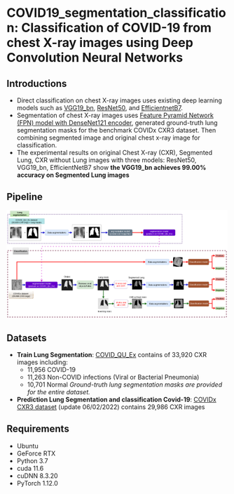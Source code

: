 # COVID19_segmentation_classification: Classification of COVID-19 from chest X-ray images using Deep Convolution Neural Networks
## Introductions
-  Direct classification on chest X-ray images uses existing deep learning models such as [VGG19_bn](https://arxiv.org/pdf/1409.1556.pdf), [ResNet50](https://www.cv-foundation.org/openaccess/content_cvpr_2016/papers/He_Deep_Residual_Learning_CVPR_2016_paper.pdf), and [EfficientnetB7](https://arxiv.org/pdf/1905.11946.pdf).
 - Segmentation of chest X-ray images uses [Feature Pyramid Network (FPN) model with DenseNet121 encoder](https://arxiv.org/pdf/1612.03144.pdf), generated ground-truth lung segmentation masks for the benchmark COVIDx CXR3 dataset. Then combining segmented image and original chest x-ray image for classification.
 - The experimental results on original Chest X-ray (CXR), Segmented Lung, CXR without Lung images with three models: ResNet50, VGG19_bn, EfficientNetB7 show **the VGG19_bn achieves 99.00% accuracy on Segmented Lung images** 
## Pipeline
![The pipeline of the segmentation-classification](https://github.com/loan1/COVID19-segmentation_classification/blob/main/images/pipeline.png)
## Datasets
- **Train Lung Segmentation**: [COVID_QU_Ex](https://www.sciencedirect.com/science/article/pii/S0010482521007964) contains of 33,920 CXR images including:
  - 11,956 COVID-19
  - 11,263 Non-COVID infections (Viral or Bacterial Pneumonia)
  - 10,701 Normal 
*Ground-truth lung segmentation masks are provided for the entire dataset.*
- **Prediction Lung Segmentation and classification Covid-19**: [COVIDx CXR3 dataset](https://www.nature.com/articles/s41598-020-76550-z) (update 06/02/2022) contains 29,986 CXR images
## Requirements
- Ubuntu
- GeForce RTX
- Python 3.7
- cuda 11.6
- cuDNN 8.3.20
- PyTorch 1.12.0




